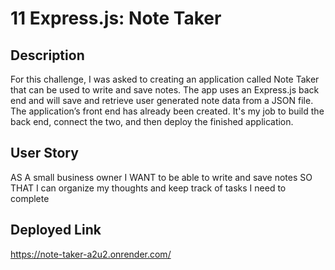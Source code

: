 # 11 Express.js: Note Taker

## Description

For this challenge, I was asked to creating an application called Note Taker that can be used to write and save notes. The app uses an Express.js back end and will save and retrieve user generated note data from a JSON file. The application’s front end has already been created. It's my job to build the back end, connect the two, and then deploy the finished application.

## User Story

AS A small business owner
I WANT to be able to write and save notes
SO THAT I can organize my thoughts and keep track of tasks I need to complete

## Deployed Link

https://note-taker-a2u2.onrender.com/
